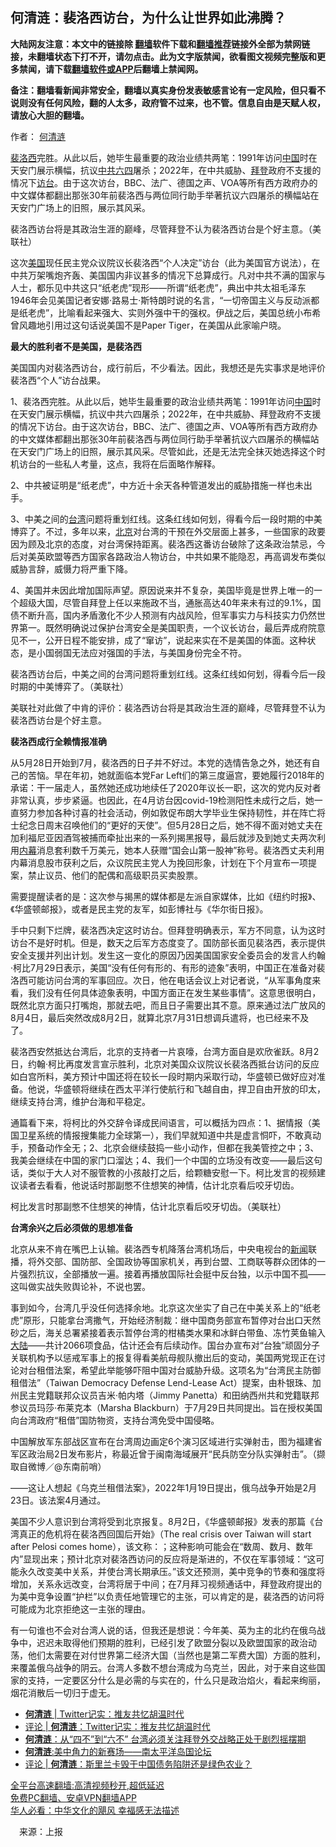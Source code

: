  <!-- 面包屑导航 --> <h2>何清涟：裴洛西访台，为什么让世界如此沸腾？</h2> <p class="notice"><b>大陆网友注意：本文中的链接除 <a href="https://github.com/bannedbook/fanqiang" >翻墙</a>软件下载和<a href="https://github.com/killgcd/justmysocks/blob/master/README.md">翻墙推荐</a>链接外全部为禁网链接，未翻墙状态下打不开，请勿点击。此为文字版禁闻，欲看图文视频完整版和更多禁闻，请下载<a href="https://github.com/bannedbook/fanqiang">翻墙软件或APP</a>后翻墙上禁闻网。</p><p>备注：翻墙看新闻非常安全，翻墙以真实身份发表敏感言论有一定风险，但只看不说则没有任何风险，翻的人太多，政府管不过来，也不管。信息自由是天赋人权，请放心大胆的翻墙。</b></p>  <div class="entry"> <p>作者： <a href="https://www.bannedbook.org/bnews/tag/%e4%bd%95%e6%b8%85%e6%b6%9f/" class="st_tag internal_tag" rel="tag" title="标签 何清涟 下的日志">何清涟</a></p> <p id="summary"><a href="https://www.bannedbook.org/bnews/tag/%E8%A3%B4%E6%B4%9B%E8%A5%BF/" class="st_tag internal_tag" rel="tag" title="标签 裴洛西 下的日志">裴洛西</a>完胜。从此以后，她毕生最重要的政治业绩共两笔：1991年访问<span class='wp_keywordlink_affiliate'><a href="https://www.bannedbook.org/" title="中国" target="_blank">中国</a></span>时在天安门展示横幅，抗议<a href="https://www.bannedbook.org/bnews/tag/%e4%b8%ad%e5%85%b1/" class="st_tag internal_tag" rel="tag" title="标签 中共 下的日志">中共</a><span class='wp_keywordlink'><a href="https://www.bannedbook.org/forum2/topic2509.html" title="《中国六四真相》" target="_blank">六四</a></span>屠杀；2022年，在中共威胁、<a href="https://www.bannedbook.org/bnews/tag/%e6%8b%9c%e7%99%bb/" class="st_tag internal_tag" rel="tag" title="标签 拜登 下的日志">拜登</a>政府不支援的情况下<a href="https://www.bannedbook.org/bnews/tag/%E8%AE%BF%E5%8F%B0/" class="st_tag internal_tag" rel="tag" title="标签 访台 下的日志">访台</a>。由于这次访台，BBC、法广、德国之声、VOA等所有西方政府办的中文媒体都翻出那张30年前裴洛西与两位同行助手举著抗议六四屠杀的横幅站在天安门广场上的旧照，展示其风采。</p> <p id="conimg">裴洛西访台将是其政治生涯的巅峰，尽管拜登不认为裴洛西访台是个好主意。（美联社）</p> <p>这次<a href="https://www.bannedbook.org/bnews/tag/%e7%be%8e%e5%9b%bd/" class="st_tag internal_tag" rel="tag" title="标签 美国 下的日志">美国</a>现任民主党众议院议长裴洛西“个人决定”访台（此为美国官方说法），在中共万架嘴炮齐轰、美国国内非议甚多的情况下总算成行。凡对中共不满的国家与人士，都乐见中共这只“纸老虎”现形——所谓“纸老虎”，典出中共太祖毛泽东1946年会见美国记者安娜·路易士·斯特朗时说的名言，“一切帝国主义与反动派都是纸老虎”，比喻看起来强大、实则外强中干的强权。伊战之后，美国总统小布希曾风趣地引用过这句话说美国不是Paper Tiger，在美国从此家喻户晓。</p> <p><strong>最大的胜利者不是美国，是裴洛西</strong></p> <p>美国国内对裴洛西访台，成行前后，不少看法。因此，我想还是先实事求是地评价裴洛西“个人”访台战果。</p> <p>1、裴洛西完胜。从此以后，她毕生最重要的政治业绩共两笔：1991年访问<a href="https://www.bannedbook.org/bnews/tag/%E4%B8%AD%E5%9B%BD/" class="st_tag internal_tag" rel="tag" title="标签 中国 下的日志">中国</a>时在天安门展示横幅，抗议中共六四屠杀；2022年，在中共威胁、拜登政府不支援的情况下访台。由于这次访台，BBC、法广、德国之声、VOA等所有西方政府办的中文媒体都翻出那张30年前裴洛西与两位同行助手举著抗议六四屠杀的横幅站在天安门广场上的旧照，展示其风采。尽管如此，还是无法完全抹灭她选择这个时机访台的一些私人考量，这点，我将在后面略作解释。</p>  <p>2、中共被证明是“纸老虎”，中方近十余天各种管道发出的威胁措施一样也未出手。</p> <p>3、中美之间的<a href="https://www.bannedbook.org/bnews/tag/%e5%8f%b0%e6%b9%be/" class="st_tag internal_tag" rel="tag" title="标签 台湾 下的日志">台湾</a>问题将重划红线。这条红线如何划，得看今后一段时期的中美博弈了。不过，多年以来，<a href="https://www.bannedbook.org/bnews/tag/%e5%8c%97%e4%ba%ac/" class="st_tag internal_tag" rel="tag" title="标签 北京 下的日志">北京</a>对台湾的干预在外交层面上甚多，一些国家的政要因为顾及北京的态度，对台湾保持距离。裴洛西这番访台破除了这条政治禁忌，今后对美英欧盟等西方国家各路政治人物访台，中共如果不能隐忍，再高调发布类似威胁言辞，威慑力将严重下降。</p> <p>4、美国并未因此增加国际声望。原因说来并不复杂，美国毕竟是世界上唯一的一个超级大国，尽管自拜登上任以来施政不当，通胀高达40年来未有过的9.1%，国债不断升高，国内矛盾激化不少人预测有内战风险，但军事实力与科技实力仍然世界第一。既然明确说过保护台湾安全是美国职责，一个议长访台，最后弄成府院意见不一，公开日程不能安排，成了“窜访”，说起来实在不是美国的体面。这种状态，是小国弱国无法应对强国的手法，与美国身份完全不符。</p> <p>裴洛西访台后，中美之间的台湾问题将重划红线。这条红线如何划，得看今后一段时期的中美博弈了。（美联社）</p> <p>美联社对此做了中肯的评价：裴洛西访台将是其政治生涯的巅峰，尽管拜登不认为裴洛西访台是个好主意。</p> <p><strong>裴洛西成行全赖情报准确</strong></p> <p>从5月28日开始到7月，裴洛西的日子并不好过。本党的选情告急之外，她还有自己的苦恼。早在年初，她就面临本党Far Left们的第三度逼宫，要她履行2018年的承诺：干一届走人，虽然她还成功地续任了2020年议长一职，这次的党内反对者非常认真，步步紧逼。也因此，在4月访台因covid-19检测阳性未成行之后，她一直努力参加各种讨喜的社会活动，例如敦促布朗大学毕业生保持韧性，并在阵亡将士纪念日周末召唤他们的“更好的天使”。但5月28日之后，她不得不面对她丈夫在加利福尼亚因酒驾被捕而牵扯出来的一系列揭黑报导，最后就涉及到她丈夫两次利用<span class='wp_keywordlink_affiliate'><a href="https://www.bannedbook.org/bnews/ccpdope/" title="中共高层内幕" target="_blank">内幕</a></span>消息套利数千万美元，她本人获赠“国会山第一股神”称号。裴洛西丈夫利用内幕消息股市获利之后，众议院民主党人为挽回形象，计划在下个月宣布一项提案，禁止议员、他们的配偶和高级职员买卖股票。</p>  <p>需要提醒读者的是：这次参与揭黑的媒体都是左派自家媒体，比如《纽约时报》、《华盛顿邮报》，或者是民主党的友军，如彭博社与《华尔街日报》。</p> <p>手中只剩下烂牌，裴洛西决定这时访台。但拜登明确表示，军方不同意，认为这时访台不是好时机。但是，数天之后军方态度变了。国防部长面见裴洛西，表示提供安全支援并列出计划。发生这一变化的原因乃因美国国家安全委员会的发言人约翰·柯比7月29日表示，美国“没有任何有形的、有形的迹象”表明，中国正在准备对裴洛西可能访问台湾的军事回应。次日，他在电话会议上对记者说，“从军事角度来看，我们没有任何具体迹象表明，中国方面正在发生某些事情”。这意思很明白，既然北京方面只打嘴炮，那就去吧，而且日子需要出其不意。原来通过法广放风的8月4日，最后突然改成8月2日，就算北京7月31日想调兵遣将，也已经来不及了。</p> <p>裴洛西安然抵达台湾后，北京的支持者一片哀嚎，台湾方面自是欢欣雀跃。8月2日，约翰·柯比再度发言宣示胜利，北京对美国众议院议长裴洛西抵台访问的反应如白宫所料，美方预计中国还将在较长一段时期内采取行动，华盛顿已做好应对准备。他说，华盛顿将继续在西太平洋行使航行和飞越自由，捍卫自由开放的印太，继续支持台湾，维护台海和平稳定。</p> <p>通篇看下来，将柯比的外交辞令译成民间语言，可以概括为四点：1、据情报（美国卫星系统的情报搜集能力全球第一），我们早就知道中共是虚言恫吓，不敢真动手，预备动作全无；2、北京会继续鼓捣一些小动作，但都在我美管控之中；3、我美会继续在中国的家门口溜达；4、我们一个中国的立场没有改变——最后这句话，类似于大人对不服管教的小孩敲打之后，给颗糖安慰一下。柯比发言的视频建议读者去看看，他说话时那副憋不住想笑的神情，估计北京看后咬牙切齿。</p> <p>柯比发言时那副憋不住想笑的神情，估计北京看后咬牙切齿。（美联社）</p> <p><strong>台湾余兴之后必须做的思想准备</strong></p> <p>北京从来不肯在嘴巴上认输。裴洛西专机降落台湾机场后，中央电视台的<span class='wp_keywordlink_affiliate'><a href="https://www.bannedbook.org/" title="新闻">新闻</a></span>联播，将外交部、国防部、全国政协等国家机关，再到台盟、工商联等群众团体的一片强烈抗议，全部播放一遍。接着再播放国际社会挺中反台独，以示中国不孤——这叫做实战失败舆论补，不说也罢。</p>  <p>事到如今，台湾几乎没任何选择余地。北京这次坐实了自己在中美关系上的“纸老虎”原形，只能拿台湾撒气，开始经济制裁：继中国商务部宣布暂停对台出口天然砂之后，海关总署紧接着表示暂停台湾的柑橘类水果和冰鲜白带鱼、冻竹荚鱼输入<span class='wp_keywordlink_affiliate'><a href="https://www.bannedbook.org/" title="大陆" target="_blank">大陆</a></span>——共计2066项食品，估计还会有后续动作。国台办宣布对“台独”顽固分子关联机构予以惩戒军事上的报复得看美航母舰队撤出后的变动，美国两党现正在讨论对台租借法案，希望此举能够吓阻中国对台威胁升级。这项名为“台湾民主防御租借法”（Taiwan Democracy Defense Lend-Lease Act）提案，由朴银珠、加州民主党籍联邦众议员吉米‧帕内塔（Jimmy Panetta）和田纳西州共和党籍联邦参议员玛莎·布莱克本（Marsha Blackburn）于7月29日共同提出。旨在授权美国向台湾政府“租借”国防物资，支持台湾免受中国侵略。</p> <p>中国解放军东部战区宣布在台湾周边画定6个演习区域进行实弹射击，图为福建省军区政治局2日发布影片，称最近曾于闽南海域展开“民兵防空分队实弹射击”。（撷取自微博／@东南前哨）</p> <p>——这让人想起《乌克兰租借法案》，2022年1月19日提出，俄乌战争开始是2月23日。该法案4月通过。</p> <p>美国不少人意识到台湾将受到北京报复。8月2日，《华盛顿邮报》发表的那篇《台湾真正的危机将在裴洛西回国后开始》（The real crisis over Taiwan will start after Pelosi comes home），该文称：；这种影响可能会在“数周、数月、数年内”显现出来；预计北京对裴洛西访问的反应将是渐进的，不仅在军事领域：“这可能永久改变美中关系，并使台湾长期承压。”该文还预测，美中竞争的节奏和强度将增加，关系永远改变，台湾将居于中间；在7月拜习视频通话中，拜登政府提出的为美中竞争设置“护栏”以负责任地管理它的主张，可以肯定的是，裴洛西的访问将可能成为北京拒绝这一主张的理由。</p> <p>有一句谁也不会对台湾人说的话，但我还是想说：今年美、英为主的北约在俄乌战争中，迟迟未取得他们预期的胜利，已经引发了欧盟分裂以及欧盟国家的政治动荡，他们太需要在对付世界第二经济大国（当然也是第二军费大国）方面的胜利，来覆盖俄乌战争的阴云。台湾人多数不想台湾成为乌克兰，因此，对于来自这些国家的支持，一定要区分什么是必需的与实在的，什么只是政治焰火，看起来绚丽，烟花消散后一切归于虚无。</p> <div id="taboola-mid-1"></div>  <ul class='op-related-articles' title='相关阅读'> <li><a href='https://www.bannedbook.org/bnews/baitai/20220727/1763424.html' target='_blank'><b>何清涟</b> | Twitter记实：推友共忆胡温时代</a></li> <li><a href='https://www.bannedbook.org/bnews/ssgc/20220726/1763360.html' target='_blank'>评论 | <b>何清涟</b>：Twitter记实：推友共忆胡温时代</a></li> <li><a href='https://www.bannedbook.org/bnews/ssgc/20220721/1761324.html' target='_blank'><b>何清涟</b>：从“四不”到“六不” 台湾必须关注拜登外交战略正处于剧烈摇摆期</a></li> <li><a href='https://www.bannedbook.org/bnews/comments/20220721/1761102.html' target='_blank'><b>何清涟</b>:美中角力的新赛场——南太平洋岛国论坛</a></li> <li><a href='https://www.bannedbook.org/bnews/ssgc/20220715/1758412.html' target='_blank'>评论 | <b>何清涟</b>：斯里兰卡毁于中国债务陷阱还是绿色农业？</a></li> </ul> <p class="texttj"> <a href="https://github.com/bannedbook/fanqiang/wiki/V2ray%E6%9C%BA%E5%9C%BA" target="_blank">全平台高速翻墙:高清视频秒开,超低延迟</a><br/> <a href="https://github.com/bannedbook/fanqiang/wiki/%E7%A6%81%E9%97%BB%E7%BD%91%E5%AE%89%E5%8D%93%E7%BF%BB%E5%A2%99%E6%96%B0%E9%97%BBAPP" target="_blank">免费PC翻墙、安卓VPN翻墙APP</a><br/> <a href="https://www.bannedbook.org/bnews/comments/20220220/1694796.html" target="_blank">华人必看：中华文化的飓风 幸福感无法描述</a> </p><p class="src-info">　来源：上报 </p> <a name='sharetosocial'></a>  <div style="margin-bottom:5px;padding-bottom:5px;clear:both"> <div id="archive-pix-1" class="banner-ads"> <!-- AuctionX Display platform tag START --> <div id="27602x728x90x621x_ADSLOT1" clicktrack="%%CLICK_URL_ESC%%"></div>  <!-- AuctionX Display platform tag END --> </div> <div id="archive-pix-2" class="banner-ads"> <!-- AuctionX Display platform tag START --> <div id="27556x300x250x621x_ADSLOT1" clicktrack="%%CLICK_URL_ESC%%" style="margin:0 auto;text-align:center"></div>  <!-- AuctionX Display platform tag END --> </div> </div>  <div id="archive-pix-1" class="banner-ads"> <!-- AuctionX Display platform tag START --> <div id="27603x728x90x621x_ADSLOT1" clicktrack="%%CLICK_URL_ESC%%"></div>  <!-- AuctionX Display platform tag END --> </div> </div><!--END ENTRY--> 